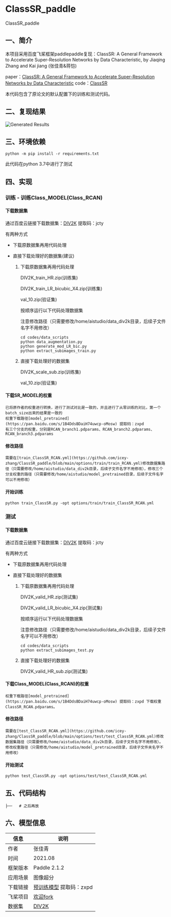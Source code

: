# ClassSR_paddle
ClassSR_paddle
## 一、简介
本项目采用百度飞桨框架paddlepaddle复现：ClassSR: A General Framework to Accelerate Super-Resolution Networks by Data Characteristic, by Jiaqing Zhang and Kai jiang (张佳青&蒋恺)


paper：[ClassSR: A General Framework to Accelerate Super-Resolution Networks by Data Characteristic](https://openaccess.thecvf.com/content/CVPR2021/papers/Kong_ClassSR_A_General_Framework_to_Accelerate_Super-Resolution_Networks_by_Data_CVPR_2021_paper.pdf)
code：[ClassSR](https://github.com/Xiangtaokong/ClassSR)

本代码包含了原论文的默认配置下的训练和测试代码。

## 二、复现结果

![Generated Results]()

## 三、环境依赖

```
python -m pip install -r requirements.txt
```

此代码在python 3.7中进行了测试

## 四、实现

### 训练 - 训练Class_MODEL(Class_RCAN)
#### 下载数据集

通过百度云链接下载数据集：[DIV2K](https://pan.baidu.com/s/12eTTMe_yk7WgQ7aZnYbnDg) 提取码：jcty

有两种方式

- 下载原数据集再用代码处理
- 直接下载处理好的数据集(建议)

  1. 下载原数据集再用代码处理

      DIV2K_train_HR.zip(训练集)

      DIV2K_train_LR_bicubic_X4.zip(训练集)

      val_10.zip(验证集)

      按顺序运行以下代码处理数据集

      注意修改路径（只需要修改/home/aistudio/data_div2k目录，后续子文件名字不用修改）

      ```
      cd codes/data_scripts
      python data_augmentation.py
      python generate_mod_LR_bic.py
      python extract_subimages_train.py
      ```

  2. 直接下载处理好的数据集

      DIV2K_scale_sub.zip(训练集)

      val_10.zip(验证集)

#### 下载SR_MODEL的权重

    已将原作者的权重进行转换，进行了测试对比是一致的，并且进行了从零训练的对比，第一个batch_size出来的结果是一致的
    权重下载路径[model_pretrained](https://pan.baidu.com/s/1B4DdsBDaiH74uwcp-oMosw) 提取码：zxpd
    有三个分支的权重，分别是RCAN_branch1.pdparams、RCAN_branch2.pdparams、RCAN_branch3.pdparams

#### 修改路径

    需要在[train_ClassSR_RCAN.yml](https://github.com/icey-zhang/ClassSR_paddle/blob/main/options/train/train_RCAN.yml)修改数据集路径（只需要修改/home/aistudio/data_div2k目录，后续子文件名字不用修改），修改三个分支权重的路径（只需要修改/home/aistudio/model_pretrained目录，后续子文件名字可以不用修改）

#### 开始训练

```
python train_ClassSR.py -opt options/train/train_ClassSR_RCAN.yml
```

### 测试
#### 下载数据集

通过百度云链接下载数据集：[DIV2K](https://pan.baidu.com/s/12eTTMe_yk7WgQ7aZnYbnDg) 提取码：jcty

有两种方式

- 下载原数据集再用代码处理
- 直接下载处理好的数据集

  1. 下载原数据集再用代码处理

      DIV2K_valid_HR.zip(测试集)

      DIV2K_valid_LR_bicubic_X4.zip(测试集)

      按顺序运行以下代码处理数据集

      注意修改路径（只需要修改/home/aistudio/data_div2k目录，后续子文件名字可以不用修改）

      ```
      cd codes/data_scripts
      python extract_subimages_test.py
      ```

  2. 直接下载处理好的数据集

      DIV2K_valid_HR_sub.zip(测试集)

#### 下载Class_MODEL(Class_RCAN)的权重

    权重下载路径[model_pretrained](https://pan.baidu.com/s/1B4DdsBDaiH74uwcp-oMosw) 提取码：zxpd 下载权重ClassSR_RCAN.pdparams。

#### 修改路径

    需要在[test_ClassSR_RCAN.yml](https://github.com/icey-zhang/ClassSR_paddle/blob/main/options/test/test_ClassSR_RCAN.yml)修改数据集路径（只需要修改/home/aistudio/data_div2k目录，后续子文件名字不用修改）。修改权重路径（只需修改/home/aistudio/model_pretrained目录，后续子文件夹名字不用修改）

#### 开始测试

```
python test_ClassSR.py -opt options/test/test_ClassSR_RCAN.yml
```

## 五、代码结构


```
├──   # 之后再放

```

## 六、模型信息

|  信息   |  说明 |
|  ----  |  ----  |
| 作者 | 张佳青 |
| 时间 | 2021.08 |
| 框架版本 | Paddle 2.1.2 |
| 应用场景 | 图像超分 |
| 下载链接 | [预训练模型](https://pan.baidu.com/s/1B4DdsBDaiH74uwcp-oMosw) 提取码：zxpd |
| 飞桨项目 | [欢迎fork]() |
|  数据集  | [DIV2K]() |
